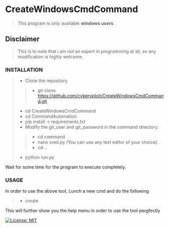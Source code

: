 
# CreateWindowsCmdCommand

> This program is only available **windows users**.



## Disclaimer

> This is to note that i am not an expert in programming at all, so any modification
> is highly welcome.


### INSTALLATION

> - Clone the repository
>> - git clone https://github.com/cyberxploit/CreateWindowsCmdCommand.git
> - cd CreateWindowsCmdCommand
> - cd CommandAutomation
> - pip install -r requirements.txt
> - Modify the git_user and git_password in the command directory.
>> - cd command
>> - nano cred.py (You can use any text editor of your choice).
>> - cd ..
> - python run.py

Wait for some time for the program to execute completely.

### USAGE

In order to use the above tool, Lunch a new cmd and do the following

> - create

This will further show you the help menu in order to use the tool pergfectly

[![License: MIT](https://img.shields.io/badge/License-MIT-yellow.svg)](https://opensource.org/licenses/MIT)



